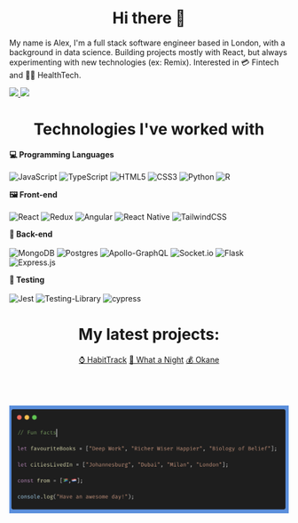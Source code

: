 

<h1 align="center">Hi there  👋</h1>


My name is Alex, I'm a full stack software engineer based in London, with a background in data science. Building projects mostly with React, but always experimenting with new technologies (ex: Remix). Interested in 💳 Fintech and 🏋️‍♂️ HealthTech.


<a href="https://www.linkedin.com/in/alexkubbinga/"><img src="https://img.shields.io/badge/LinkedIn-0077B5?style=for-the-badge&logo=linkedin&logoColor=white"></img></a><a href="mailto:alexkubbinga18@gmail.com"> <img src="https://img.shields.io/badge/Gmail-D14836?style=for-the-badge&logo=gmail&logoColor=white"></img></a>


<div align="center">
  <h1>Technologies I've worked with</h1>
    </div>
    
    
**💻 Programming Languages**  
<br/>
![JavaScript](https://img.shields.io/badge/javascript-%23323330.svg?style=for-the-badge&logo=javascript&logoColor=%23F7DF1E)
![TypeScript](https://img.shields.io/badge/typescript-%23007ACC.svg?style=for-the-badge&logo=typescript&logoColor=white)
![HTML5](https://img.shields.io/badge/html5-%23E34F26.svg?style=for-the-badge&logo=html5&logoColor=white)
![CSS3](https://img.shields.io/badge/css3-%231572B6.svg?style=for-the-badge&logo=css3&logoColor=white)
![Python](https://img.shields.io/badge/python-3670A0?style=for-the-badge&logo=python&logoColor=ffdd54)
![R](https://img.shields.io/badge/r-%23276DC3.svg?style=for-the-badge&logo=r&logoColor=white)

 
**🖼 Front-end**  
<br/>
![React](https://img.shields.io/badge/react-%2320232a.svg?style=for-the-badge&logo=react&logoColor=%2361DAFB)
![Redux](https://img.shields.io/badge/redux-%23593d88.svg?style=for-the-badge&logo=redux&logoColor=white)
![Angular](https://img.shields.io/badge/angular-%23DD0031.svg?style=for-the-badge&logo=angular&logoColor=white)
![React Native](https://img.shields.io/badge/react_native-%2320232a.svg?style=for-the-badge&logo=react&logoColor=%2361DAFB)
![TailwindCSS](https://img.shields.io/badge/tailwindcss-%2338B2AC.svg?style=for-the-badge&logo=tailwind-css&logoColor=white)


**📡 Back-end**   
<br/>
![MongoDB](https://img.shields.io/badge/MongoDB-%234ea94b.svg?style=for-the-badge&logo=mongodb&logoColor=white)
![Postgres](https://img.shields.io/badge/postgres-%23316192.svg?style=for-the-badge&logo=postgresql&logoColor=white)
![Apollo-GraphQL](https://img.shields.io/badge/-ApolloGraphQL-311C87?style=for-the-badge&logo=apollo-graphql)
![Socket.io](https://img.shields.io/badge/Socket.io-black?style=for-the-badge&logo=socket.io&badgeColor=010101)
![Flask](https://img.shields.io/badge/flask-%23000.svg?style=for-the-badge&logo=flask&logoColor=white)
![Express.js](https://img.shields.io/badge/express.js-%23404d59.svg?style=for-the-badge&logo=express&logoColor=%2361DAFB)


**🧪 Testing**   
<br/>
![Jest](https://img.shields.io/badge/-jest-%23C21325?style=for-the-badge&logo=jest&logoColor=white)
![Testing-Library](https://img.shields.io/badge/-TestingLibrary-%23E33332?style=for-the-badge&logo=testing-library&logoColor=white)
![cypress](https://img.shields.io/badge/-cypress-%23E5E5E5?style=for-the-badge&logo=cypress&logoColor=058a5e)


<h1 align="center">My latest projects: </h1>
<div align="center">
 <a href="https://github.com/AlexKubbinga/HabitTrack" align="center">⌚️ HabitTrack</a></a>
  <a href="https://github.com/AlexKubbinga/WattaniteRefactor" align="center">🍿 What a Night</a></a>
    <a href="https://github.com/flowerco/okane" align="center">💰 Okane</a></a>
  </div>



<br/>
<br/>
<br/>
<br/>

<img src="/images/funfact.png" >




<!--
**AlexKubbinga/AlexKubbinga** is a ✨ _special_ ✨ repository because its `README.md` (this file) appears on your GitHub profile.

Here are some ideas to get you started:

- 🔭 I’m currently working on ...
- 🌱 I’m currently learning ...
- 👯 I’m looking to collaborate on ...
- 🤔 I’m looking for help with ...
- 💬 Ask me about ...
- 📫 How to reach me: ...
- 😄 Pronouns: ...
- ⚡ Fun fact: ...
-->

